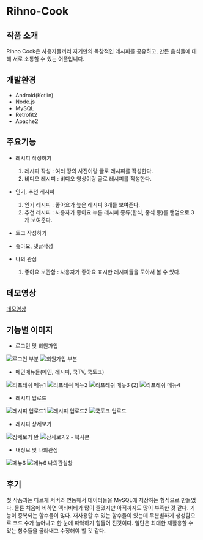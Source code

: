 # Rihno-Cook

## 작품 소개
Rihno Cook은 사용자들끼리 자기만의 독창적인 레시피를 공유하고, 만든 음식들에 대해 서로 소통할 수 있는 어플입니다.

## 개발환경
* Android(Kotlin)
* Node.js
* MySQL
* Retrofit2
* Apache2

## 주요기능
* 레시피 작성하기
  1. 레시피 작성 : 여러 장의 사진이랑 글로 레시피를 작성한다.
  1. 비디오 레시피 : 비디오 영상이랑 글로 레시피를 작성한다.

* 인기, 추천 레시피
  1. 인기 레시피 : 좋아요가 높은 레시피 3개를 보여준다.
  1. 추천 레시피 : 사용자가 좋아요 누른 레시피 종류(한식, 중식 등)를 랜덤으로 3개 보여준다.
* 토크 작성하기
* 좋아요, 댓글작성
* 나의 관심
  1. 좋아요 보관함 : 사용자가 좋아요 표시한 레시피들을 모아서 볼 수 있다.

## 데모영상
[데모영상](https://drive.google.com/file/d/1vO-suTNcBleavfgPvTFw7jFkVduZwjz0/view?usp=sharing)

## 기능별 이미지
* 로그인 및 회원가입

![로그인 부분](https://user-images.githubusercontent.com/58352779/77731786-ee85f700-7046-11ea-8338-81375d3f6917.PNG)
![회원가입 부분](https://user-images.githubusercontent.com/58352779/77731790-efb72400-7046-11ea-820f-98558d6b19ef.PNG)

* 메인메뉴들(메인, 레시피, 쿡TV, 쿡토크)

![리프레쉬 메뉴1](https://user-images.githubusercontent.com/58352779/77731328-0a3ccd80-7046-11ea-855b-62593e91a9fa.png)
![리프레쉬 메뉴2](https://user-images.githubusercontent.com/58352779/77731380-26d90580-7046-11ea-913f-280858a456ba.png)
![리프레쉬 메뉴3 (2)](https://user-images.githubusercontent.com/58352779/77731336-0d37be00-7046-11ea-9be8-132e54525e9d.png)
![리프레쉬 메뉴4](https://user-images.githubusercontent.com/58352779/77731338-0d37be00-7046-11ea-8c87-d20a20c87d3d.png)

* 레시피 업로드

![레시피 업로드1](https://user-images.githubusercontent.com/58352779/77642898-bd072000-6fa1-11ea-9345-840fcb2a9d07.PNG) 
![레시피 업로드2](https://user-images.githubusercontent.com/58352779/77643353-8bdb1f80-6fa2-11ea-9143-a976a32fe068.PNG)
![쿡토크 업로드](https://user-images.githubusercontent.com/58352779/77731870-1bd2a500-7047-11ea-873c-80585aec3e13.PNG)

* 레시피 상세보기

![상세보기 완](https://user-images.githubusercontent.com/58352779/77732132-93a0cf80-7047-11ea-9c89-acdfe4f62306.PNG)
![상세보기2 - 복사본](https://user-images.githubusercontent.com/58352779/77732135-94d1fc80-7047-11ea-883f-0291a2878613.PNG)

* 내정보 및 나의관심

![메뉴6](https://user-images.githubusercontent.com/58352779/77732209-b59a5200-7047-11ea-9057-8d8ce64bd5d6.PNG)
![메뉴6 나의관심창](https://user-images.githubusercontent.com/58352779/77732214-b6cb7f00-7047-11ea-8556-7e10c4034467.PNG)

## 후기
첫 작품과는 다르게 서버와 연동해서 데이터들을 MySQL에 저장하는 형식으로 만들었다. 물론 처음에 비하면 액티비티가 많이 줄었지만 아직까지도 많이 부족한 것 같다. 기능이 중복되는 함수들이 많다. 재사용할 수 있는 함수들이 있는데 무분별하게 생성함으로 코드 수가 늘어나고 한 눈에 파악하기 힘들어 진것이다. 일단은 최대한 재활용할 수 있는 함수들을 골라내고 수정해야 할 것 같다.
